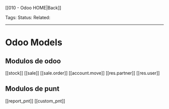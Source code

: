 [[010 - Odoo HOME|Back]]

Tags: 
Status: 
Related: 

___

# Odoo Models


## Modulos de odoo

[[stock]]
[[sale]]
[[sale.order]]
[[account.move]]
[[res.partner]]
[[res.user]]


## Modulos de punt

[[report_pnt]]
[[custom_pnt]]

